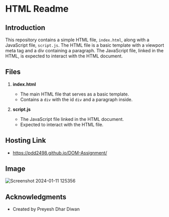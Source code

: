 # HTML Readme

## Introduction
This repository contains a simple HTML file, `index.html`, along with a JavaScript file, `script.js`. The HTML file is a basic template with a viewport meta tag and a div containing a paragraph. The JavaScript file, linked in the HTML, is expected to interact with the HTML document.

## Files
1. **index.html**
    - The main HTML file that serves as a basic template.
    - Contains a `div` with the id `div` and a paragraph inside.

2. **script.js**
    - The JavaScript file linked in the HTML document.
    - Expected to interact with the HTML file.

## Hosting Link
- https://pdd2498.github.io/DOM-Assignment/
## Image
![Screenshot 2024-01-11 125356](https://github.com/pdd2498/DOM-Assignment/assets/136301852/f8e33ec1-8c85-4b93-a844-b5aaf573e400)

## Acknowledgments
- Created by Preyesh Dhar Diwan

